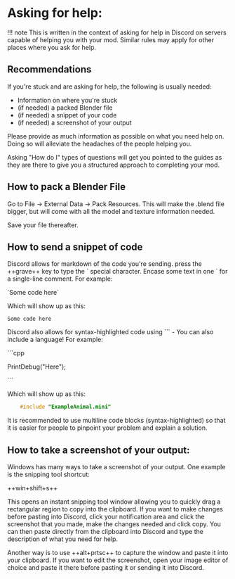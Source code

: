 # Asking for help:

!!! note
    This is written in the context of asking for help in Discord on servers capable of helping you with your mod. Similar rules may apply for other places where you ask for help.

## Recommendations

If you're stuck and are asking for help, the following is usually needed:

* Information on where you're stuck
* (if needed) a packed Blender file
* (if needed) a snippet of your code
* (if needed) a screenshot of your output

Please provide as much information as possible on what you need help on. Doing so will alleviate the headaches of the people helping you. 

Asking "How do I" types of questions will get you pointed to the guides as they are there to give you a structured approach to completing your mod.

## How to pack a Blender File

Go to File -> External Data -> Pack Resources. This will make the .blend file bigger, but will come with all the model and texture information needed.

Save your file thereafter.

## How to send a snippet of code

Discord allows for markdown of the code you're sending. press the ++grave++ key to type the \` special character. Encase some text in one \` for a single-line comment. For example:

\`Some code here\`

Which will show up as this:

`Some code here`

Discord also allows for syntax-highlighted code using \`\`\` - You can also include a language! For example:

\`\`\`cpp

PrintDebug("Here");

\`\`\`

Which will show up as this:

```cpp
    #include "ExampleAnimal.mini"
```

It is recommended to use multiline code blocks (syntax-highlighted) so that it is easier for people to pinpoint your problem and explain a solution.

## How to take a screenshot of your output:

Windows has many ways to take a screenshot of your output. One example is the snipping tool shortcut:

++win+shift+s++

This opens an instant snipping tool window allowing you to quickly drag a rectangular region to copy into the clipboard. If you want to make changes before pasting into Discord, click your notification area and click the screenshot that you made, make the changes needed and click copy. You can then paste directly from the clipboard into Discord and type the description of what you need for help.

Another way is to use ++alt+prtsc++ to capture the window and paste it into your clipboard. If you want to edit the screenshot, open your image editor of choice and paste it there before pasting it or sending it into Discord.